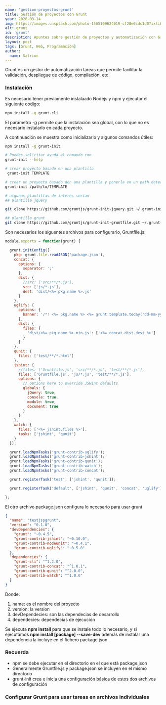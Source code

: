 ```yaml
---
name: 'gestion-proyectos-grunt'
title: Gestión de proyectos con Grunt
year: 2020-03-14
img: https://images.unsplash.com/photo-1565109624019-cf28e0cdc1d0?ixlib=rb-1.2.1&ixid=eyJhcHBfaWQiOjEyMDd9&w=1000&q=80
alt: grunt
id: 'grunt'
description: Apuntes sobre gestión de proyectos y automatización con Grunt
layout: post
tags: [Grunt, Web, Programación]
author:
  name: Salrion
---
```


Grunt es un gestor de automatización tareas que permite facilitar la validación, despliegue de código, compilación, etc.

### Instalación

Es necesario tener previamente instalaado Nodejs y npm y ejecutar el siguiente código:

```bash
npm install -g grunt-cli
```

El parámetro *-g* permite que la instalación sea global, con lo que no es necesario instalarlo en cada proyecto.

A continuación se muestra como inicializarlo y algunos comandos útiles:

```bash
npm install -g grunt-init

# Puedes solicitar ayuda al comando con
grunt-init --help

# crear proyecto basado en una plantilla
 grunt-init TEMPLATE

# crear un proyecto basado den una plantilla y ponerla en un path determinado
grunt-init /path/to/TEMPLATE

# algunas plantillas de interés serían
## plantilla jquery

git clone https://github.com/gruntjs/grunt-init-jquery.git ~/.grunt-init/jquery

## plantilla grunt
git clone https://github.com/gruntjs/grunt-init-gruntfile.git ~/.grunt-init/gruntfile

```

Son necesarios los siguentes archivos para configurarlo, Gruntfile.js:

```javascript
module.exports = function(grunt) {

  grunt.initConfig({
    pkg: grunt.file.readJSON('package.json'),
    concat: {
      options: {
        separator: ';'
      },
      dist: {
        //src: ['src/**/*.js'],
        src: ['js/*.js'],
        dest: 'dist/<%= pkg.name %>.js'
      }
    },
    uglify: {
      options: {
        banner: '/*! <%= pkg.name %> <%= grunt.template.today("dd-mm-yyyy") %> */\n'
      },
      dist: {
        files: {
          'dist/<%= pkg.name %>.min.js': ['<%= concat.dist.dest %>']
        }
      }
    },
    qunit: {
      files: ['test/**/*.html']
    },
    jshint: {
      //files: ['Gruntfile.js', 'src/**/*.js', 'test/**/*.js'],
      files: ['Gruntfile.js', 'js/*.js', 'test/**/*.js'],
      options: {
        // options here to override JSHint defaults
        globals: {
          jQuery: true,
          console: true,
          module: true,
          document: true
        }
      }
    },
    watch: {
      files: ['<%= jshint.files %>'],
      tasks: ['jshint', 'qunit']
    }
  });

  grunt.loadNpmTasks('grunt-contrib-uglify');
  grunt.loadNpmTasks('grunt-contrib-jshint');
  grunt.loadNpmTasks('grunt-contrib-qunit');
  grunt.loadNpmTasks('grunt-contrib-watch');
  grunt.loadNpmTasks('grunt-contrib-concat');

  grunt.registerTask('test', ['jshint', 'qunit']);

  grunt.registerTask('default', ['jshint', 'qunit', 'concat', 'uglify']);

};
```

El otro archivo package.json configura lo necesario para usar grunt

```json
{
  "name": "testjspgrunt",
  "version": "0.1.0",
  "devDependencies": {
    "grunt": "~0.4.5",
    "grunt-contrib-jshint": "~0.10.0",
    "grunt-contrib-nodeunit": "~0.4.1",
    "grunt-contrib-uglify": "~0.5.0"
  },
  "dependencies": {
    "grunt-cli": "^1.2.0",
    "grunt-contrib-concat": "^1.0.1",
    "grunt-contrib-qunit": "^2.0.0",
    "grunt-contrib-watch": "^1.0.0"
  }
}
```

Donde:

1. name: es el nombre del proyecto
2. version: la version
3. devDependecies: son las dependecias de desarrollo
4. dependecies: dependecias de ejecución

Se ejecuta **npm install** para que se instale todo lo necesario, y si ejecutamos **npm install [package] --save-dev** además de instalar una dependencia la incluye en el fichero package.json

### Recuerda

* npm se debe ejecutar en el directorio en el que está package.json
* Generalmente Gruntfile.js y package.json se incluyen en el mismo directorio
* grunt-init crea e inicia una configuración básica de estos dos archivos de configuración

### Configurar Grunt para usar tareas en archivos individuales

